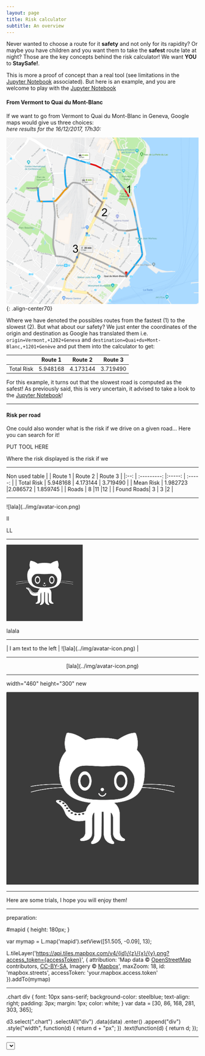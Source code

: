 ```yaml
---
layout: page
title: Risk calculator
subtitle: An overview
---
```


Never wanted to choose a route for it **safety** and not only for its rapidity? Or maybe you have children and you want them to take the **safest** route late at night? Those are the key concepts behind the risk calculator! We want **YOU** to **StaySafe!**.

This is more a proof of concept than a real tool (see limitations in the [Jupyter Notebook](https://www.google.ch/) associated). But here is an example, and you are welcome to play with the [Jupyter Notebook](https://www.google.ch/)

#### From Vermont to Quai du Mont-Blanc
If we want to go from Vermont to Quai du Mont-Blanc in Geneva, Google maps would give us three choices:  
_here results for the 16/12/2017, 17h30:_

![center-aligned-image](../img/geneva_vermont_quai_mont_blanc.png){: .align-center70}

Where we have denoted the possibles routes from the fastest (1) to the slowest (2). But what about our safety? We just enter the coordinates of the origin and destination as Google has translated them i.e. ```origin=Vermont,+1202+Geneva``` and ```destination=Quai+du+Mont-Blanc,+1201+Genève``` and put them into the calculator to get:  

|            |    Route 1     |   Route 2     | Route 3        |
|:--:        | :---------:    |:-----:        | :-----:        |
| Total Risk | 5.948168       |   4.173144    |  3.719490      |

For this example, it turns out that the slowest road is computed as the safest!
As previously said, this is very uncertain, it advised to take a look to the [Jupyter Notebook](https://www.google.ch/)!

<hr>

#### Risk per road

One could also wonder what is the risk if we drive on a given road... Here you can search for it!

PUT TOOL HERE

Where the risk displayed is the risk if we 



<hr>
Non used table
|            | Route 1     |   Route 2  | Route 3   |
|:--:        | :---------: |:-----:     | :-----:   |
| Total Risk | 5.948168    |   4.173144 |  3.719490 |
| Mean Risk  | 1.982723 	  |2.086572 	  | 1.859745  |
| Roads      | 8           |11          |12         |
| Found Roads| 3           | 3          |2          |

<hr>
![lala](../img/avatar-icon.png)


ll

LL 
<hr>
<img src="../img/avatar-icon.png" alt="Drawing" width="200" height="200"/>

lalala
<hr>
| I am text to the left  | ![lala](../img/avatar-icon.png) |
<hr>
<p align="center">
[lala](../img/avatar-icon.png)
</p>

<hr>
width="460" height="300" new
<p align="center">
<img  src="../img/avatar-icon.png">
</p>
<hr>



Here are some trials, I hope you will enjoy them!
<hr>
preparation: 

 <link rel="stylesheet" href="https://unpkg.com/leaflet@1.2.0/dist/leaflet.css"
   integrity="sha512-M2wvCLH6DSRazYeZRIm1JnYyh22purTM+FDB5CsyxtQJYeKq83arPe5wgbNmcFXGqiSH2XR8dT/fJISVA1r/zQ=="
   crossorigin=""/>
   
 <!-- Make sure you put this AFTER Leaflet's CSS -->
 <script src="https://unpkg.com/leaflet@1.2.0/dist/leaflet.js"
   integrity="sha512-lInM/apFSqyy1o6s89K4iQUKg6ppXEgsVxT35HbzUupEVRh2Eu9Wdl4tHj7dZO0s1uvplcYGmt3498TtHq+log=="
   crossorigin=""></script>
   
 <div id="mapid"></div>
 
#mapid { height: 180px; }

var mymap = L.map('mapid').setView([51.505, -0.09], 13);

L.tileLayer('https://api.tiles.mapbox.com/v4/{id}/{z}/{x}/{y}.png?access_token={accessToken}', {
    attribution: 'Map data &copy; <a href="http://openstreetmap.org">OpenStreetMap</a> contributors, <a href="http://creativecommons.org/licenses/by-sa/2.0/">CC-BY-SA</a>, Imagery © <a href="http://mapbox.com">Mapbox</a>',
    maxZoom: 18,
    id: 'mapbox.streets',
    accessToken: 'your.mapbox.access.token'
}).addTo(mymap)

<hr>
<div class="chart"></div>
.chart div {
  font: 10px sans-serif;
  background-color: steelblue;
  text-align: right;
  padding: 3px;
  margin: 1px;
  color: white;
}
var data = [30, 86, 168, 281, 303, 365];

d3.select(".chart")
  .selectAll("div")
  .data(data)
    .enter()
    .append("div")
    .style("width", function(d) { return d + "px"; })
    .text(function(d) { return d; });



<hr>
<select id='race-10km' onchange="drawTimeWrtAge('10km');"></select>
<div id="timevsage-10km"></div>
